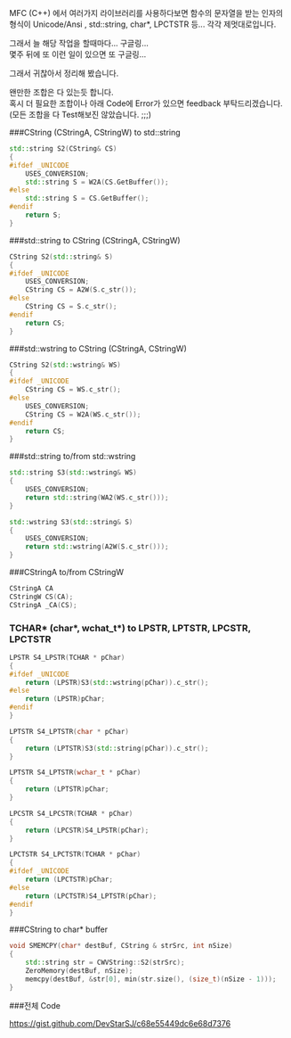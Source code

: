 MFC (C++) 에서 여러가지 라이브러리를 사용하다보면
함수의 문자열을 받는 인자의 형식이 Unicode/Ansi , std::string, char*, LPCTSTR 등...
각각 제멋대로입니다.  

그래서 늘 해당 작업을 할때마다... 구글링...  
몇주 뒤에 또 이런 일이 있으면 또 구글링...

그래서 귀찮아서 정리해 봤습니다.

왠만한 조합은 다 있는듯 합니다.  
혹시 더 필요한 조합이나 아래 Code에 Error가 있으면 feedback 부탁드리겠습니다.  
(모든 조합을 다 Test해보진 않았습니다. ;;;)

###CString (CStringA, CStringW) to std::string
```C++
std::string S2(CString& CS)
{
#ifdef _UNICODE
	USES_CONVERSION;
	std::string S = W2A(CS.GetBuffer());
#else
	std::string S = CS.GetBuffer();
#endif
	return S;
}
```

###std::string to CString (CStringA, CStringW)
```C++
CString S2(std::string& S)
{
#ifdef _UNICODE
	USES_CONVERSION;
	CString CS = A2W(S.c_str());
#else
	CString CS = S.c_str();
#endif
	return CS;
}
```

###std::wstring to CString (CStringA, CStringW)
```C++
CString S2(std::wstring& WS)
{
#ifdef _UNICODE
	CString CS = WS.c_str();
#else
	USES_CONVERSION;
	CString CS = W2A(WS.c_str());
#endif
	return CS;
}
```

###std::string to/from std::wstring
```C++
std::string S3(std::wstring& WS)
{
	USES_CONVERSION;
	return std::string(WA2(WS.c_str()));
}

std::wstring S3(std::string& S)
{
	USES_CONVERSION;
	return std::wstring(A2W(S.c_str()));
}
```

###CStringA to/from CStringW
```C++
CStringA CA
CStringW CS(CA);
CStringA _CA(CS);
```

### TCHAR* (char\*, wchat_t\*) to LPSTR, LPTSTR, LPCSTR, LPCTSTR
```C++
LPSTR S4_LPSTR(TCHAR * pChar)
{
#ifdef _UNICODE
	return (LPSTR)S3(std::wstring(pChar)).c_str();
#else
	return (LPSTR)pChar;
#endif
}

LPTSTR S4_LPTSTR(char * pChar)
{
	return (LPTSTR)S3(std::string(pChar)).c_str();
}

LPTSTR S4_LPTSTR(wchar_t * pChar)
{
	return (LPTSTR)pChar;
}

LPCSTR S4_LPCSTR(TCHAR * pChar)
{
	return (LPCSTR)S4_LPSTR(pChar);
}

LPCTSTR S4_LPCTSTR(TCHAR * pChar)
{
#ifdef _UNICODE
	return (LPCTSTR)pChar;
#else
	return (LPCTSTR)S4_LPTSTR(pChar);
#endif
}
```

###CString to char* buffer
```C++
void SMEMCPY(char* destBuf, CString & strSrc, int nSize)
{
	std::string str = CWVString::S2(strSrc);
	ZeroMemory(destBuf, nSize);
	memcpy(destBuf, &str[0], min(str.size(), (size_t)(nSize - 1)));
}
```

###전체 Code

<https://gist.github.com/DevStarSJ/c68e55449dc6e68d7376>

